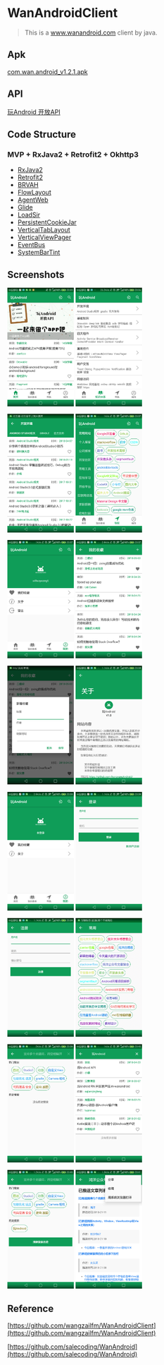 # WanAndroidClient

> This is a www.wanandroid.com client by java.

## Apk

[com.wan.android_v1.2.1.apk](https://github.com/jhwsx/WanAndroidClient/blob/master/app/release/com.wan.android_v1.2.1.apk?raw=true)

## API

[玩Android 开放API](http://www.wanandroid.com/blog/show/2)

## Code Structure

### MVP + RxJava2 + Retrofit2 + Okhttp3

- [RxJava2](https://github.com/ReactiveX/RxJava)
- [Retrofit2](https://github.com/square/retrofit)
- [BRVAH](https://github.com/CymChad/BaseRecyclerViewAdapterHelper)
- [FlowLayout](https://github.com/hongyangAndroid/FlowLayout)
- [AgentWeb](https://github.com/Justson/AgentWeb)
- [Glide](https://github.com/bumptech/glide)
- [LoadSir](https://github.com/KingJA/LoadSir)
- [PersistentCookieJar](https://github.com/franmontiel/PersistentCookieJar)
- [VerticalTabLayout](https://github.com/qstumn/VerticalTabLayout)
- [VerticalViewPager](https://github.com/kaelaela/VerticalViewPager)
- [EventBus](https://github.com/greenrobot/EventBus)
- [SystemBarTint](https://github.com/jgilfelt/SystemBarTint)

## Screenshots

<img src="https://github.com/jhwsx/WanAndroidClient/blob/994b1e713ce21990c10c020a2db46e2c72f67521/screenshots/screenshort_01.png?raw=true" width="30%"/>	<img src="https://github.com/jhwsx/WanAndroidClient/blob/994b1e713ce21990c10c020a2db46e2c72f67521/screenshots/screenshort_02.png?raw=true" width="30%"/>

<img src="https://github.com/jhwsx/WanAndroidClient/blob/994b1e713ce21990c10c020a2db46e2c72f67521/screenshots/screenshort_03.png?raw=true" width="30%"/>	<img src="https://github.com/jhwsx/WanAndroidClient/blob/994b1e713ce21990c10c020a2db46e2c72f67521/screenshots/screenshort_04.png?raw=true" width="30%"/>

<img src="https://github.com/jhwsx/WanAndroidClient/blob/994b1e713ce21990c10c020a2db46e2c72f67521/screenshots/screenshort_05.png?raw=true" width="30%"/>	<img src="https://github.com/jhwsx/WanAndroidClient/blob/994b1e713ce21990c10c020a2db46e2c72f67521/screenshots/screenshort_06.png?raw=true" width="30%"/>

<img src="https://github.com/jhwsx/WanAndroidClient/blob/994b1e713ce21990c10c020a2db46e2c72f67521/screenshots/screenshort_07.png?raw=true" width="30%"/>	<img src="https://github.com/jhwsx/WanAndroidClient/blob/994b1e713ce21990c10c020a2db46e2c72f67521/screenshots/screenshort_08.png?raw=true" width="30%"/>

<img src="https://github.com/jhwsx/WanAndroidClient/blob/994b1e713ce21990c10c020a2db46e2c72f67521/screenshots/screenshort_09.png?raw=true" width="30%"/>	<img src="https://github.com/jhwsx/WanAndroidClient/blob/994b1e713ce21990c10c020a2db46e2c72f67521/screenshots/screenshort_10.png?raw=true" width="30%"/>

<img src="https://github.com/jhwsx/WanAndroidClient/blob/994b1e713ce21990c10c020a2db46e2c72f67521/screenshots/screenshort_11.png?raw=true" width="30%"/>	<img src="https://github.com/jhwsx/WanAndroidClient/blob/994b1e713ce21990c10c020a2db46e2c72f67521/screenshots/screenshort_12.png?raw=true" width="30%"/>

<img src="https://github.com/jhwsx/WanAndroidClient/blob/994b1e713ce21990c10c020a2db46e2c72f67521/screenshots/screenshort_13.png?raw=true" width="30%"/>	<img src="https://github.com/jhwsx/WanAndroidClient/blob/994b1e713ce21990c10c020a2db46e2c72f67521/screenshots/screenshort_14.png?raw=true" width="30%"/>

<img src="https://github.com/jhwsx/WanAndroidClient/blob/994b1e713ce21990c10c020a2db46e2c72f67521/screenshots/screenshort_15.png?raw=true" width="30%"/>	<img src="https://github.com/jhwsx/WanAndroidClient/blob/994b1e713ce21990c10c020a2db46e2c72f67521/screenshots/screenshort_16.png?raw=true" width="30%"/>
## Reference

[https://github.com/wangzailfm/WanAndroidClient](https://github.com/wangzailfm/WanAndroidClient)

[https://github.com/salecoding/WanAndroid](https://github.com/salecoding/WanAndroid)